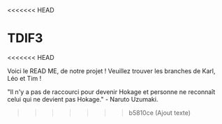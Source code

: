 
<<<<<<< HEAD

# TDIF3
<<<<<<< HEAD

Voici le READ ME, de notre projet ! Veuillez trouver les branches de Karl, Léo et Tim !

"Il n'y a pas de raccourci pour devenir Hokage et personne ne reconnaît celui qui ne devient pas Hokage." - Naruto Uzumaki.


>>>>>>> b5810ce (Ajout texte)
